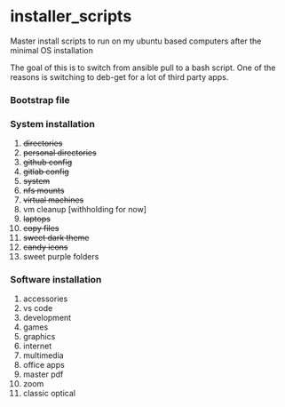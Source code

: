 # installer_scripts
Master install scripts to run on my ubuntu based computers after the minimal OS installation

The goal of this is to switch from ansible pull to a bash script.  One of the reasons is switching to deb-get for a lot of third party apps.

### Bootstrap file


### System installation
1. ~~directories~~
2. ~~personal directories~~
3. ~~github config~~
4. ~~gitlab config~~
5. ~~system~~
6. ~~nfs mounts~~
7. ~~virtual machines~~
8. vm cleanup [withholding for now]
9. ~~laptops~~
10. ~~copy files~~
11. ~~sweet dark theme~~
12. ~~candy icons~~
13. sweet purple folders

### Software installation
1. accessories
2. vs code
3. development
4. games
5. graphics
6. internet
7. multimedia
8. office apps
9. master pdf
10. zoom
11. classic optical
